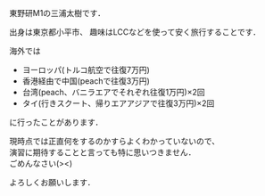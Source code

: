 東野研M1の三浦太樹です．

出身は東京都小平市、
趣味はLCCなどを使って安く旅行することです．

海外では  
* ヨーロッパ(トルコ航空で往復7万円)
* 香港経由で中国(peachで往復3万円)
* 台湾(peach、バニラエアでそれぞれ往復1万円)×2回
* タイ(行きスクート、帰りエアアジアで往復3万円)×2回  

に行ったことがあります．  

現時点では正直何をするのかすらよくわかっていないので、  
演習に期待することと言っても特に思いつきません．  
ごめんなさい(><)  

よろしくお願いします．
